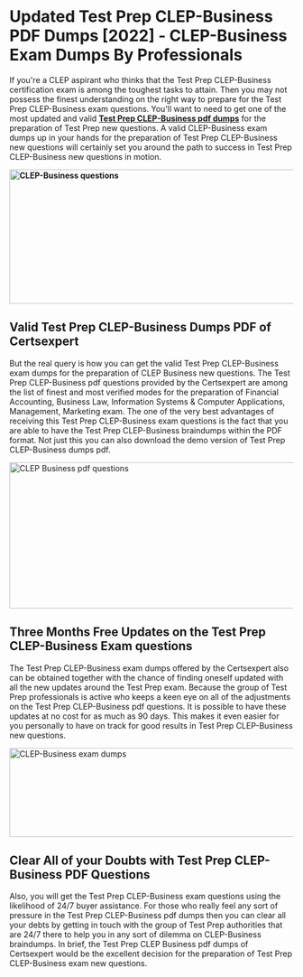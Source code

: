 <h1><strong>Updated Test Prep CLEP-Business PDF Dumps [2022] - CLEP-Business Exam Dumps By Professionals&nbsp;</strong></h1>
<p><span style="font-weight: 400;">If you're a CLEP aspirant who thinks that the Test Prep CLEP-Business certification exam is among the toughest tasks to attain. Then you may not possess the finest understanding on the right way to prepare for the Test Prep CLEP-Business exam questions. You'll want to need to get one of the most updated and valid <strong><a href="https://www.certsexpert.com/CLEP-Business-pdf-questions.html">Test Prep CLEP-Business pdf dumps</a></strong> for the preparation of Test Prep new questions. A valid  CLEP-Business exam dumps up in your hands for the preparation of Test Prep CLEP-Business new questions will certainly set you around the path to success in Test Prep CLEP-Business new questions in motion.</span></p>
<p><span style="font-weight: 400;"><strong><img style="display: block; margin-left: auto; margin-right: auto;" src="https://i.ibb.co/QXh983F/73475278-2429792180625311-4586132736837681152-n.jpg" alt="CLEP-Business questions" width="632" height="238" /></strong></span></p>
<h2><strong>Valid Test Prep CLEP-Business Dumps PDF of Certsexpert</strong></h2>
<p><span style="font-weight: 400;">But the real query is how you can get the valid Test Prep CLEP-Business exam dumps for the preparation of CLEP Business new questions. The Test Prep CLEP-Business pdf questions provided by the Certsexpert are among the list of finest and most verified modes for the preparation of Financial Accounting, Business Law, Information Systems & Computer Applications, Management, Marketing exam. The one of the very best advantages of receiving this Test Prep CLEP-Business exam questions is the fact that you are able to have the Test Prep CLEP-Business braindumps within the PDF format. Not just this you can also download the demo version of Test Prep CLEP-Business dumps pdf.</span></p>
<p><span style="font-weight: 400;"><img style="display: block; margin-left: auto; margin-right: auto;" src="https://i.ibb.co/Jd8hN2L/76714008-3182067705200142-8735104740007870464-n.jpg" alt="CLEP Business pdf questions" width="701" height="259" /></span></p>
<h2><strong>Three Months Free Updates on the Test Prep CLEP-Business Exam questions</strong></h2>
<p><span style="font-weight: 400;">The Test Prep CLEP-Business exam dumps offered by the Certsexpert also can be obtained together with the chance of finding oneself updated with all the new updates around the Test Prep exam. Because the group of Test Prep professionals is active who keeps a keen eye on all of the adjustments on the Test Prep CLEP-Business pdf questions. It is possible to have these updates at no cost for as much as 90 days. This makes it even easier for you personally to have on track for good results in Test Prep CLEP-Business new questions.</span></p>
<p><span style="font-weight: 400;"><a href="https://www.certsexpert.com/CLEP-Business-pdf-questions.html"><img style="display: block; margin-left: auto; margin-right: auto;" src="https://i.ibb.co/TMnKrkJ/75398236-424489711531572-5064688549987614720-n.jpg" alt="CLEP-Business exam dumps" width="714" height="158" /></a></span></p>
<h2><strong>Clear All of your Doubts with Test Prep CLEP-Business PDF Questions</strong></h2>
<p>Also, you will get the Test Prep CLEP-Business exam questions using the likelihood of 24/7 buyer assistance. For those who really feel any sort of pressure in the Test Prep CLEP-Business pdf dumps then you can clear all your debts by getting in touch with the group of Test Prep authorities that are 24/7 there to help you in any sort of dilemma on  CLEP-Business braindumps. In brief, the Test Prep CLEP Business pdf dumps of Certsexpert would be the excellent decision for the preparation of Test Prep CLEP-Business exam new questions.</p>
